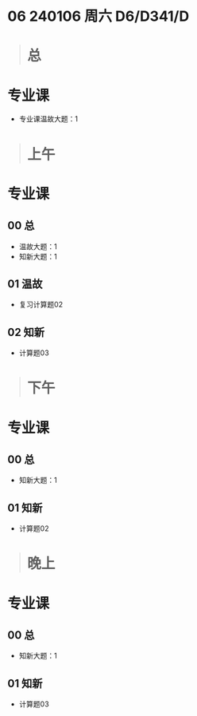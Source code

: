 # 06 240106 周六 D6/D341/D



> # 总



# 专业课

* 专业课温故大题：1

  

> # 上午



# 专业课



## 00 总

* 温故大题：1
* 知新大题：1

## 01 温故

* 复习计算题02

## 02 知新

* 计算题03



> # 下午



# 专业课



## 00 总

* 知新大题：1

## 01 知新

* 计算题02



> # 晚上



# 专业课



## 00 总

* 知新大题：1

## 01 知新

* 计算题03

